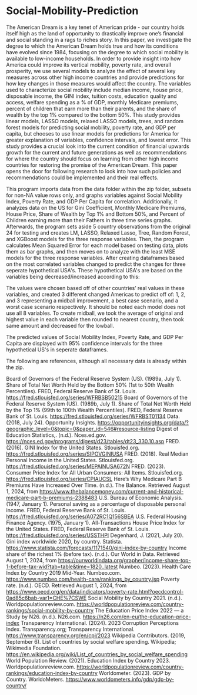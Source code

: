 # Social-Mobility-Prediction

The American Dream is a key tenet of American pride - our country holds itself high as the land of opportunity to drastically improve one’s financial and social standing in a rags to riches story. In this paper, we investigate the degree to which the American Dream holds true and how its conditions have evolved since 1984, focusing on the degree to which social mobility is available to low-income households. In order to provide insight into how America could improve its vertical mobility, poverty rate, and overall prosperity, we use several models to analyze the effect of several key measures across other high income countries and provide predictions for how key changes in those measures would affect the country. The variables used to characterize social mobility include median income, house price, disposable income, the GINI index, tuition costs, education quality and access, welfare spending as a % of GDP, monthly Medicare premiums, percent of children that earn more than their parents, and the share of wealth by the top 1% compared to the bottom 50%. This study provides linear models, LASSO models, relaxed LASSO models, trees, and random forest models for predicting social mobility, poverty rate, and GDP per capita, but chooses to use linear models for predictions for America for greater explanation of variables, confidence intervals, and lowest error. This study provides a crucial look into the current condition of financial upwards growth for the current and future generations as well as recommendations for where the country should focus on learning from other high income countries for restoring the promise of the American Dream. This paper opens the door for following research to look into how such policies and recommendations could be implemented and their real effects. 

This program imports data from the data folder within the zip folder, subsets for non-NA value rows only, and graphs variables against Social Mobility Index, Poverty Rate, and GDP Per Capita for correlation. Additionally, it analyzes data on the US for Gini Coefficient, Monthly Medicare Premiums, House Price, Share of Wealth by Top 1% and Bottom 50%, and Percent of Children earning more than their Fathers in three time series graphs. Afterwards, the program sets aside 5 country observations from the original 24 for testing and creates LM, LASSO, Relaxed Lasso, Tree, Random Forest, and XGBoost models for the three response variables. Then, the program calculates Mean Squared Error for each model based on testing data, plots them as bar graphs, and then moves on to analyze with the least MSE models for the three response variables. After creating dataframes based on the most correlated variables changed to predict the changes for three seperate hypothetical USA's. These hypothetical USA's are based on the variables being decreased/increased according to this:

The values were chosen based off of other countries’ real values in these variables, and created 3 different changed Americas to predict off of: 1, 2, and 3 representing a midball improvement, a best case scenario, and a worst case scenario respectively. It should be noted each model does not use all 8 variables. To create midball, we took the average of original and highest value in each variable then rounded to nearest country, then took same amount and decreased for the lowball.

The predicted values of Social Mobility Index, Poverty Rate, and GDP Per Capita are displayed with 95% confidence intervals for the three hypothetical US's in seperate dataframes.

The following are references, although all necessary data is already within the zip.

Board of Governors of the Federal Reserve System (US). (1989a, July 1). Share of Total Net Worth Held by the Bottom 50% (1st to 50th Wealth Percentiles). FRED, Federal Reserve Bank of St. Louis. https://fred.stlouisfed.org/series/WFRBSB50215
Board of Governors of the Federal Reserve System (US). (1989b, July 1). Share of Total Net Worth Held by the Top 1% (99th to 100th Wealth Percentiles). FRED, Federal Reserve Bank of St. Louis. https://fred.stlouisfed.org/series/WFRBST01134
Data. (2018, July 24). Opportunity Insights. https://opportunityinsights.org/data/?geographic_level=0&topic=0&paper_id=546#resource-listing
Digest of Education Statistics,. (n.d.). Nces.ed.gov. https://nces.ed.gov/programs/digest/d23/tables/dt23_330.10.asp
FRED. (2016). GINI Index for the United States. Stlouisfed.org. https://fred.stlouisfed.org/series/SIPOVGINIUSA
FRED. (2018). Real Median Personal Income in the United States. Stlouisfed.org. https://fred.stlouisfed.org/series/MEPAINUSA672N
FRED. (2023). Consumer Price Index for All Urban Consumers: All Items. Stlouisfed.org. https://fred.stlouisfed.org/series/CPIAUCSL
Here’s Why Medicare Part B Premiums Have Increased Over Time. (n.d.). The Balance. Retrieved August 1, 2024, from https://www.thebalancemoney.com/current-and-historical-medicare-part-b-premiums-2388483
U.S. Bureau of Economic Analysis. (1947, January 1). Personal saving as a percentage of disposable personal income. FRED, Federal Reserve Bank of St. Louis. https://fred.stlouisfed.org/series/A072RC1Q156SBEA
U.S. Federal Housing Finance Agency. (1975, January 1). All-Transactions House Price Index for the United States. FRED, Federal Reserve Bank of St. Louis. https://fred.stlouisfed.org/series/USSTHPI
Degenhard, J. (2021, July 20). Gini index worldwide 2020, by country. Statista. https://www.statista.com/forecasts/1171540/gini-index-by-country
Income share of the richest 1% (before tax). (n.d.). Our World in Data. Retrieved August 1, 2024, from https://ourworldindata.org/grapher/income-share-top-1-before-tax-wid?tab=table&time=1820..latest
Numbeo. (2023). Health Care Index by Country 2019 Mid-Year. Numbeo.com. https://www.numbeo.com/health-care/rankings_by_country.jsp
Poverty rate. (n.d.). OECD. Retrieved August 1, 2024, from https://www.oecd.org/en/data/indicators/poverty-rate.html?oecdcontrol-0ad85c6bab-var1=CHE%7CSWE
Social Mobility by Country 2021. (n.d.). Worldpopulationreview.com. https://worldpopulationreview.com/country-rankings/social-mobility-by-country
The Education Price Index 2022 — a Study by N26. (n.d.). N26.com. https://n26.com/en-eu/the-education-price-index
Transparency International. (2024). 2023 Corruption Perceptions Index. Transparency.org; Transparency International. https://www.transparency.org/en/cpi/2023
Wikipedia Contributors. (2019, September 6). List of countries by social welfare spending. Wikipedia; Wikimedia Foundation. https://en.wikipedia.org/wiki/List_of_countries_by_social_welfare_spending
World Population Review. (2021). Education Index by Country 2023. Worldpopulationreview.com. https://worldpopulationreview.com/country-rankings/education-index-by-country
Worldometer. (2023). GDP by Country. WorldoMeters. https://www.worldometers.info/gdp/gdp-by-country/
